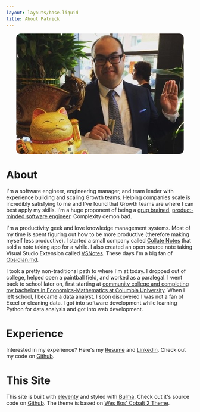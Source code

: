 ```yaml
---
layout: layouts/base.liquid
title: About Patrick
---
```


<div style="display:flex;justify-content:center;">
    <img style="border-radius:12px" src="/public/patrick-card.jpg" />
</div>

# About

I'm a software engineer, engineering manager, and team leader with experience building and scaling Growth teams. Helping companies scale is incredibly satisfying to me and I've found that Growth teams are where I can best apply my skills. I'm a huge proponent of being a [grug brained](https://grugbrain.dev/), [product-minded software engineer](https://blog.pragmaticengineer.com/the-product-minded-engineer/). Complexity demon bad.

I'm a productivity geek and love knowledge management systems. Most of my time is spent figuring out how to be more productive (therefore making myself less productive). I started a small company called [Collate Notes](https://github.com/Collateapp/CollateNotes) that sold a note taking app for a while. I also created an open source note taking Visual Studio Extension called [VSNotes](https://marketplace.visualstudio.com/items?itemName=patricklee.vsnotes). These days I'm a big fan of [Obsidian.md](https://obsidian.md/).

I took a pretty non-traditional path to where I'm at today. I dropped out of college, helped open a paintball field, and worked as a paralegal. I went back to school later on, first starting at [community college and completing my bachelors in Economics-Mathematics at Columbia University](/blog/from-community-college-to-columbia/). When I left school, I became a data analyst. I soon discovered I was not a fan of Excel or cleaning data. I got into software development while learning Python for data analysis and got into web development.

# Experience

Interested in my experience? Here's my [Resume](/public/PatrickLeeResume.pdf) and [LinkedIn](https://www.linkedin.com/in/patrickleenyc/). Check out my code on [Github](https://github.com/patleeman).

# This Site

This site is built with [eleventy](https://www.11ty.dev/) and styled with [Bulma](https://bulma.io/). Check out it's source code on [Github](https://github.com/patleeman/patricklee.nyc). The theme is based on [Wes Bos' Cobalt 2 Theme](https://github.com/wesbos/cobalt2-vscode).
